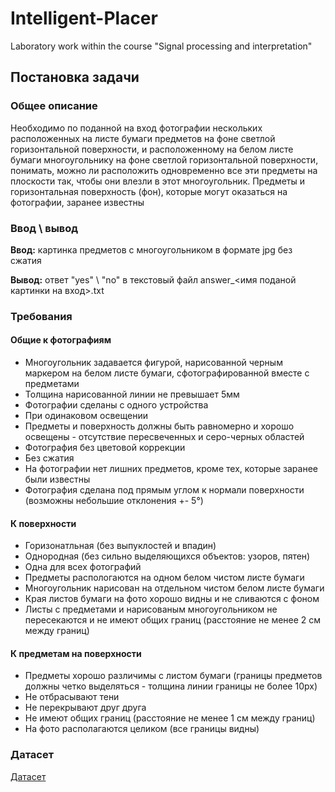 # Intelligent-Placer
Laboratory work within the course "Signal processing and interpretation"


## Постановка задачи
### Общее описание
Необходимо по поданной на вход фотографии нескольких расположенных на листе бумаги предметов на фоне светлой горизонтальной поверхности, и расположенному на белом листе бумаги многоугольнику на фоне светлой горизонтальной поверхности, понимать, можно ли расположить одновременно все эти предметы на плоскости так, чтобы они влезли в этот многоугольник. Предметы и горизонтальная поверхность (фон), которые могут оказаться на фотографии, заранее известны

### Ввод \ вывод

**Ввод:** картинка предметов с многоугольником в формате jpg без сжатия

**Вывод:** ответ "yes" \ "no" в текстовый файл answer_<имя поданой картинки на вход>.txt


### Требования
#### Общие к фотографиям
- Многоугольник задавается фигурой, нарисованной черным маркером на белом листе бумаги, сфотографированной вместе с предметами
- Толщина нарисованной линии не превышает 5мм
- Фотографии сделаны с одного устройства
- При одинаковом освещении
- Предметы и поверхность должны быть равномерно и хорошо освещены - отсутствие пересвеченных и серо-черных областей
- Фотография без цветовой коррекции
- Без сжатия
- На фотографии нет лишних предметов, кроме тех, которые заранее были известны
- Фотография сделана под прямым углом к нормали поверхности (возможны небольшие отклонения +- 5°)


#### К поверхности
- Горизонатльная (без выпуклостей и впадин)
- Однородная (без сильно выделяющихся объектов: узоров, пятен)
- Одна для всех фотографий
- Предметы распологаются на одном белом чистом листе бумаги
- Многоугольник нарисован на отдельном чистом белом листе бумаги
- Края листов бумаги на фото хорошо видны и не сливаются с фоном
- Листы с предметами и нарисованым многоугольником не пересекаются и не имеют общих границ (расстояние не менее 2 см между границ)


#### К предметам на поверхности
- Предметы хорошо различимы с листом бумаги (границы предметов должны четко выделяться - толщина линии границы не более 10px)
- Не отбрасывают тени
- Не перекрывают друг друга
- Не имеют общих границ (расстояние не менее 1 см между границ)
- На фото располагаются целиком (все границы видны)


### Датасет
[Датасет](https://drive.google.com/drive/folders/1tJ5O16u1zSXOTFghZGYCDElBW5bynx61?usp=sharing)
